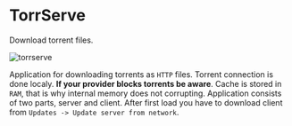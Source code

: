 # TorrServe

Download torrent files.

![torrserve](https://user-images.githubusercontent.com/53379023/140739930-4c41670f-f807-4a81-9462-e4beae8474d3.png)

Application for downloading torrents as `HTTP` files.
Torrent connection is done localy. **If your provider blocks torrents be aware**.
Cache is stored in `RAM`, that is why internal memory does not corrupting.
Application consists of two parts, server and client. 
After first load you have to download client from `Updates -> Update server from network`.
